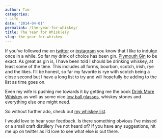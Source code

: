 ```yaml
---
author: Tim
categories:
- Life
date: '2014-04-01'
permalink: /the-year-for-whiskey/
title: The Year for Whisk(e)y
slug: the-year-for-whiskey
---
```


If you’ve followed me on [twitter][1] or [instagram][2] you know that I like to indulge once in a while. So far my drink of choice has been gin. [Plymouth Gin][3] to be exact. As great as gin is, I have been told I should be drinking whiskey, at least some of the time. This includes all forms, bourbon, scotch, irish, rye and the likes. I’ll be honest, so far my favorite is rye with scotch being a close second but I have a long list to try and will hopefully be adding to the list as time goes on.

<!--more-->

Even my wife is pushing me towards it by getting me the book [Drink More Whiskey][4] as well as some nice [low ball glasses][5], whiskey stones and everything else one might need.

So without further ado, check out [my whiskey list][6]. 

I would love to hear your feedback. Is there something obvious I’ve missed or a small craft distillery I’ve not heard of? If you have any suggestions, hit me up on twitter as I’d love to see what else is out there.

 [1]: https://twitter.com/timwco
 [2]: http://instagram.com/timwco
 [3]: http://instagram.com/p/jkzy3AJG50/
 [4]: http://www.amazon.com/Drink-More-Whiskey-Everything-Favorite/dp/1452109745
 [5]: http://buck4men.bigcartel.com/product/buck-signature-low-ball-glass
 [6]: http://timw.co/whiskey
 